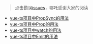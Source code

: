 > 点击勘误[issues](https://github.com/webVueBlog/learn-web/issues)，哪吒感谢大家的阅读

- [vue-ts项目中PropSync的用法️](/Vue/vue-ts项目中PropSync的用法)
- [vue-ts项目中Prop的用法](/Vue/vue-ts项目中Prop的用法)
- [vue-ts项目中watch的用法](/Vue/vue-ts项目中watch的用法)
- [vue-ts项目中Emit的用法](/Vue/vue-ts项目中Emit的用法)













